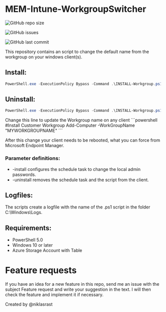 # MEM-Intune-WorkgroupSwitcher

![GitHub repo size](https://img.shields.io/github/repo-size/niklasrast/MEM-Intune-WorkgroupSwitcher)

![GitHub issues](https://img.shields.io/github/issues-raw/niklasrast/MEM-Intune-WorkgroupSwitcher)

![GitHub last commit](https://img.shields.io/github/last-commit/niklasrast/MEM-Intune-WorkgroupSwitcher)

This repository contains an script to change the default name from the workgroup on your windows client(s).

## Install:
```powershell
PowerShell.exe -ExecutionPolicy Bypass -Command .\INSTALL-Workgroup.ps1 -install
```

## Uninstall:
```powershell
PowerShell.exe -ExecutionPolicy Bypass -Command .\INSTALL-Workgroup.ps1 -uninstall
```

Change this line to update the Workgroup name on any client
´´´powershell
#Install Customer Workgroup
Add-Computer -WorkGroupName "MYWORKGROUPNAME"
´´´

After this change your client needs to be rebooted, what you can force from Microsoft Endpoint Manager.

### Parameter definitions:
- -install configures the schedule task to change the local admin passwords.
- -uninstall removes the schedule task and the script from the client.
 
## Logfiles:
The scripts create a logfile with the name of the .ps1 script in the folder C:\Windows\Logs.

## Requirements:
- PowerShell 5.0
- Windows 10 or later
- Azure Storage Account with Table

# Feature requests
If you have an idea for a new feature in this repo, send me an issue with the subject Feature request and write your suggestion in the text. I will then check the feature and implement it if necessary.

Created by @niklasrast 
